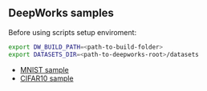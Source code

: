 ## DeepWorks samples

Before using scripts setup enviroment:
```bash
export DW_BUILD_PATH=<path-to-build-folder>
export DATASETS_DIR=<path-to-deepworks-root>/datasets
```

* [MNIST sample](./mnist/README.md)
* [CIFAR10 sample](./cifar10/README.md)
